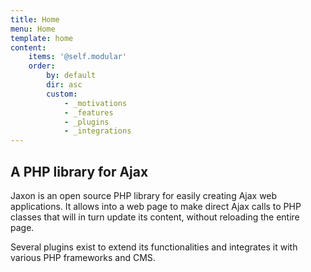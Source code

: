 ```yaml
---
title: Home
menu: Home
template: home
content:
    items: '@self.modular'
    order:
        by: default
        dir: asc
        custom:
            - _motivations
            - _features
            - _plugins
            - _integrations
---
```


## A PHP library for Ajax

Jaxon is an open source PHP library for easily creating Ajax web applications.
It allows into a web page to make direct Ajax calls to PHP classes that will in turn update its content, without reloading the entire page.

Several plugins exist to extend its functionalities and integrates it with various PHP frameworks and CMS.
